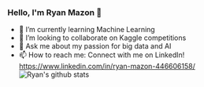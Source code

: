 ### Hello, I'm Ryan Mazon 👋

- 🌱 I’m currently learning Machine Learning
- 👯 I’m looking to collaborate on Kaggle competitions
- 💬 Ask me about my passion for big data and AI
- 📫 How to reach me: Connect with me on LinkedIn! https://www.linkedin.com/in/ryan-mazon-446606158/
![Ryan's github stats](https://github-readme-stats.vercel.app/api?username=ryanmazon917)
